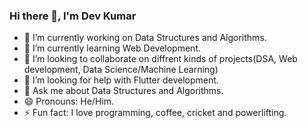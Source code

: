 ### Hi there 👋, I'm Dev Kumar

<!--
**devkumar326/devkumar326** is a ✨ _special_ ✨ repository because its `README.md` (this file) appears on your GitHub profile.

Here are some ideas to get you started:

-->
- 🔭 I’m currently working on Data Structures and Algorithms.
- 🌱 I’m currently learning Web Development.
- 👯 I’m looking to collaborate on diffrent kinds of projects(DSA, Web development, Data Science/Machine Learning)
- 🤔 I’m looking for help with Flutter development.
- 💬 Ask me about Data Structures and Algorithms.
- 😄 Pronouns: He/Him.
- ⚡ Fun fact: I love programming, coffee, cricket and powerlifting.
